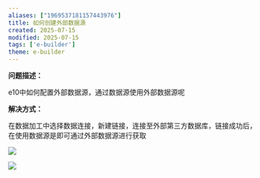 ```yaml
---
aliases: ["1969537181157443976"]
title: 如何创建外部数据源
created: 2025-07-15
modified: 2025-07-15
tags: ['e-builder']
theme: e-builder
---
```


**问题描述：**

e10中如何配置外部数据源，通过数据源使用外部数据源呢

**解决方式：**

在数据加工中选择数据连接，新建链接，连接至外部第三方数据库，链接成功后，在使用数据源是即可通过外部数据源进行获取

![](c3c29eda1bc8acb9643d750cd3a9355d.jpg)

![](2f4303fb0e7643dd7160b70c85997e9c.jpg)